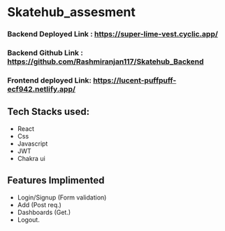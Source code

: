 # Skatehub_assesment

### Backend Deployed Link : https://super-lime-vest.cyclic.app/
### Backend Github Link : https://github.com/Rashmiranjan117/Skatehub_Backend

### Frontend deployed Link: https://lucent-puffpuff-ecf942.netlify.app/

## Tech Stacks used: 
- React
- Css
- Javascript
- JWT
- Chakra ui

## Features Implimented
- Login/Signup (Form validation)
- Add (Post req.)
- Dashboards (Get.)
- Logout.
